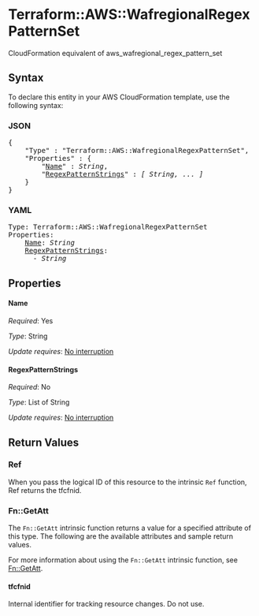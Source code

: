 # Terraform::AWS::WafregionalRegexPatternSet

CloudFormation equivalent of aws_wafregional_regex_pattern_set

## Syntax

To declare this entity in your AWS CloudFormation template, use the following syntax:

### JSON

<pre>
{
    "Type" : "Terraform::AWS::WafregionalRegexPatternSet",
    "Properties" : {
        "<a href="#name" title="Name">Name</a>" : <i>String</i>,
        "<a href="#regexpatternstrings" title="RegexPatternStrings">RegexPatternStrings</a>" : <i>[ String, ... ]</i>
    }
}
</pre>

### YAML

<pre>
Type: Terraform::AWS::WafregionalRegexPatternSet
Properties:
    <a href="#name" title="Name">Name</a>: <i>String</i>
    <a href="#regexpatternstrings" title="RegexPatternStrings">RegexPatternStrings</a>: <i>
      - String</i>
</pre>

## Properties

#### Name

_Required_: Yes

_Type_: String

_Update requires_: [No interruption](https://docs.aws.amazon.com/AWSCloudFormation/latest/UserGuide/using-cfn-updating-stacks-update-behaviors.html#update-no-interrupt)

#### RegexPatternStrings

_Required_: No

_Type_: List of String

_Update requires_: [No interruption](https://docs.aws.amazon.com/AWSCloudFormation/latest/UserGuide/using-cfn-updating-stacks-update-behaviors.html#update-no-interrupt)

## Return Values

### Ref

When you pass the logical ID of this resource to the intrinsic `Ref` function, Ref returns the tfcfnid.

### Fn::GetAtt

The `Fn::GetAtt` intrinsic function returns a value for a specified attribute of this type. The following are the available attributes and sample return values.

For more information about using the `Fn::GetAtt` intrinsic function, see [Fn::GetAtt](https://docs.aws.amazon.com/AWSCloudFormation/latest/UserGuide/intrinsic-function-reference-getatt.html).

#### tfcfnid

Internal identifier for tracking resource changes. Do not use.

